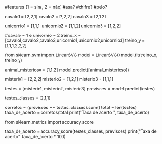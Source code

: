 #features (1 = sim , 2 = não)
#asa?
#chifre?
#pelo?

cavalo1 = [2,2,1]
cavalo2 =[2,2,2]
cavalo3 = [2,1,2]

unicornio1 = [1,1,1]
unicornio2 = [1,1,2]
unicornio3 = [1,2,2]

#cavalo = 1 e unicornio = 2
treino_x = [cavalo1,cavalo2,cavalo3,unicornio1,unicornio2,unicornio3]
treino_y = [1,1,1,2,2,2]

from sklearn.svm import LinearSVC
model = LinearSVC()
model.fit(treino_x, treino_y)


animal_misterioso = [1,1,2]
model.predict([animal_misterioso])

misterio1 = [2,2,2]
misterio2 = [1,2,1]
misterio3 = [1,1,1]

testes = [misterio1, misterio2, misterio3]
previsoes = model.predict(testes)

testes_classes = [2,1,1]


corretos = (previsoes == testes_classes).sum()
total = len(testes)
taxa_de_acerto = corretos/total
print("Taxa de acerto ", taxa_de_acerto)


from sklearn.metrics import accuracy_score

taxa_de_acerto = accuracy_score(testes_classes, previsoes)
print("Taxa de acerto", taxa_de_acerto * 100)




